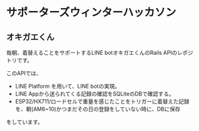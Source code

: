 # サポーターズウィンターハッカソン
## オキガエくん

毎朝、着替えることをサポートするLINE botオキガエくんのRails APIのレポジトリです。

このAPIでは、

- LINE Platform を用いて、LINE botの実現。
- LINE Appから送られてくる記録の確認をSQLiteのDBで確認する。
- ESP32/HX711/ロードセルで重量を感じたことをトリガーに着替えた記録を、朝(AM6~10)かつまだその日の登録をしていない時に、DBに保存

をしています。

